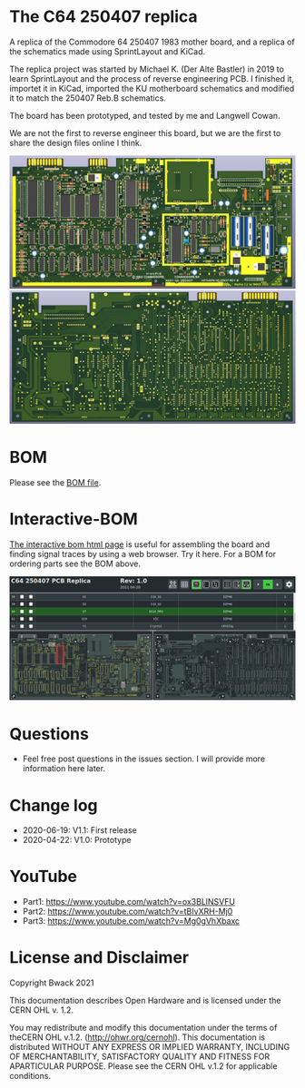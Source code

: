 # The C64 250407 replica

A replica of the Commodore 64 250407 1983 mother board, and a replica of the schematics made using SprintLayout and KiCad.

The replica project was started by Michael K. (Der Alte Bastler) in 2019 to learn SprintLayout and the process of reverse engineering PCB. I finished it, importet it in KiCad, imported the KU motherboard schematics and modified it to match the 250407 Reb.B schematics.

The board has been prototyped, and tested by me and Langwell Cowan.

We are not the first to reverse engineer this board, but we are the first to share the design files online I think.

![screenshot top](250407_3D_top.png)
![screenshot bottom](250407_3D_bottom.png)

# BOM

Please see the [BOM file](250407_bom.csv).

# Interactive-BOM

[The interactive bom html page](https://htmlpreview.github.io/?https://raw.githubusercontent.com/bwack/C64-250407-Replica-KiCad/main/interactive-bom/ibom.html) is useful for assembling the board and finding signal traces by using a web browser. Try it here. For a BOM for ordering parts see the BOM above.

![alt text](ibom-preview.png)

# Questions

* Feel free post questions in the issues section. I will provide more information here later.

# Change log
- 2020-06-19: V1.1: First release
- 2020-04-22: V1.0: Prototype

# YouTube

- Part1: https://www.youtube.com/watch?v=ox3BLlNSVFU
- Part2: https://www.youtube.com/watch?v=tBIvXRH-Mj0
- Part3: https://www.youtube.com/watch?v=Mg0gVhXbaxc

# License and Disclaimer

Copyright Bwack 2021

This documentation describes Open Hardware and is licensed under the CERN OHL v. 1.2.

You may redistribute and modify this documentation under the terms of theCERN OHL v.1.2. (http://ohwr.org/cernohl). This documentation is distributed WITHOUT ANY EXPRESS OR IMPLIED WARRANTY, INCLUDING OF MERCHANTABILITY, SATISFACTORY QUALITY AND FITNESS FOR APARTICULAR PURPOSE. Please see the CERN OHL v.1.2 for applicable conditions.
